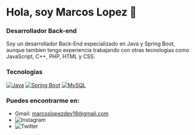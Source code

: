 # Hola, soy Marcos Lopez 👋

### Desarrollador Back-end
Soy un desarrollador Back-End especializado en Java y Spring Boot, aunque tambien tengo experiencia trabajando con otras tecnologias como JavaScript, C++, PHP, HTML y CSS.
### Tecnologias
[![Java](https://img.shields.io/badge/Java-999999?style=for-the-badge&logo=apple&logoColor=white&labelColor=101010)]()
[![Spring Boot](https://img.shields.io/badge/Spring_Boot-FA7343?style=for-the-badge&logo=swift&logoColor=white&labelColor=101010)]()
[![MySQL](https://img.shields.io/badge/MySQL-4479A1?style=for-the-badge&logo=mysql&logoColor=white&labelColor=101010)]()

### Puedes encontrarme en:

 - Gmail: marcoslopezdev18@gmail.com
 - ![Instagram](https://www.instagram.com/srlopez_18/?next=%2F)
 - ![Twitter](https://twitter.com/IkaroLopez)
 

